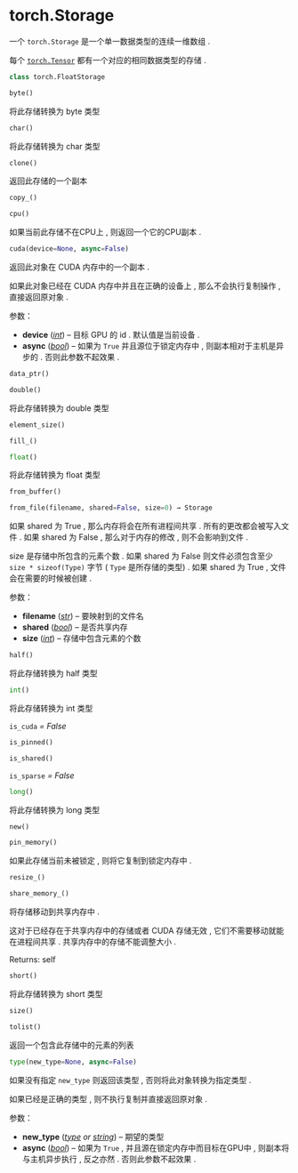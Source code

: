 # torch.Storage

一个 `torch.Storage` 是一个单一数据类型的连续一维数组 .

每个 [`torch.Tensor`](tensors.html#torch.Tensor "torch.Tensor") 都有一个对应的相同数据类型的存储 .

```py
class torch.FloatStorage
```

```py
byte()
```

将此存储转换为 byte 类型

```py
char()
```

将此存储转换为 char 类型

```py
clone()
```

返回此存储的一个副本

```py
copy_()
```

```py
cpu()
```

如果当前此存储不在CPU上 , 则返回一个它的CPU副本 .

```py
cuda(device=None, async=False)
```

返回此对象在 CUDA 内存中的一个副本 .

如果此对象已经在 CUDA 内存中并且在正确的设备上 , 那么不会执行复制操作 , 直接返回原对象 .

参数：

*   **device** ([_int_](https://docs.python.org/3/library/functions.html#int "(in Python v3.6)")) – 目标 GPU 的 id . 默认值是当前设备 .
*   **async** ([_bool_](https://docs.python.org/3/library/functions.html#bool "(in Python v3.6)")) – 如果为 `True` 并且源位于锁定内存中 , 则副本相对于主机是异步的 . 否则此参数不起效果 .



```py
data_ptr()
```

```py
double()
```

将此存储转换为 double 类型

```py
element_size()
```

```py
fill_()
```

```py
float()
```

将此存储转换为 float 类型

```py
from_buffer()
```

```py
from_file(filename, shared=False, size=0) → Storage
```

如果 shared 为 True , 那么内存将会在所有进程间共享 . 所有的更改都会被写入文件 . 如果 shared 为 False , 那么对于内存的修改 , 则不会影响到文件 .

size 是存储中所包含的元素个数 . 如果 shared 为 False 则文件必须包含至少 `size * sizeof(Type)` 字节 ( `Type` 是所存储的类型) . 如果 shared 为 True , 文件会在需要的时候被创建 .

参数：

*   **filename** ([_str_](https://docs.python.org/3/library/stdtypes.html#str "(in Python v3.6)")) – 要映射到的文件名
*   **shared** ([_bool_](https://docs.python.org/3/library/functions.html#bool "(in Python v3.6)")) – 是否共享内存
*   **size** ([_int_](https://docs.python.org/3/library/functions.html#int "(in Python v3.6)")) – 存储中包含元素的个数



```py
half()
```

将此存储转换为 half 类型

```py
int()
```

将此存储转换为 int 类型

`is_cuda` _= False_

```py
is_pinned()
```

```py
is_shared()
```

`is_sparse` _= False_

```py
long()
```

将此存储转换为 long 类型

```py
new()
```

```py
pin_memory()
```

如果此存储当前未被锁定 , 则将它复制到锁定内存中 .

```py
resize_()
```

```py
share_memory_()
```

将存储移动到共享内存中 .

这对于已经存在于共享内存中的存储或者 CUDA 存储无效 , 它们不需要移动就能在进程间共享 . 共享内存中的存储不能调整大小 .

Returns: self

```py
short()
```

将此存储转换为 short 类型

```py
size()
```

```py
tolist()
```

返回一个包含此存储中的元素的列表

```py
type(new_type=None, async=False)
```

如果没有指定 `new_type` 则返回该类型 , 否则将此对象转换为指定类型 .

如果已经是正确的类型 , 则不执行复制并直接返回原对象 .

参数：

*   **new_type** ([_type_](https://docs.python.org/3/library/functions.html#type "(in Python v3.6)") _or_ [_string_](https://docs.python.org/3/library/string.html#module-string "(in Python v3.6)")) – 期望的类型
*   **async** ([_bool_](https://docs.python.org/3/library/functions.html#bool "(in Python v3.6)")) – 如果为 `True` , 并且源在锁定内存中而目标在GPU中 , 则副本将与主机异步执行 , 反之亦然 . 否则此参数不起效果 .

